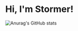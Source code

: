 # Hi, I'm Stormer!
 
![Anurag's GitHub stats](https://github-readme-stats.vercel.app/api?username=starock)
